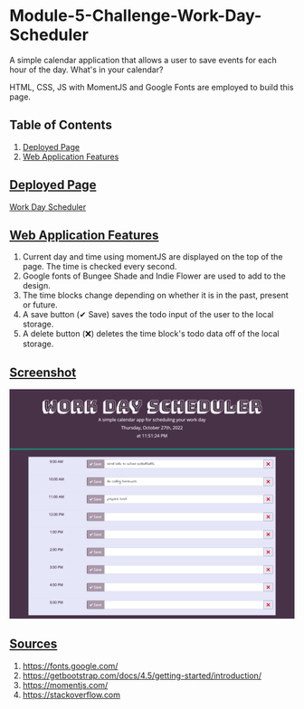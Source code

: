 # Module-5-Challenge-Work-Day-Scheduler
A simple calendar application that allows a user to save events for each hour of the day. What's in your calendar?

HTML, CSS, JS with MomentJS and Google Fonts are employed to build this page.

## Table of Contents
1. [Deployed Page](#deployed-page)
2. [Web Application Features](#web-application-features)

## <u>Deployed Page</u>

[Work Day Scheduler](https://iwirsing.github.io/Module-5-Challenge-Work-Day-Scheduler/) 

## <u>Web Application Features</u>

1. Current day and time using momentJS are displayed on the top of the page. The time is checked every second.
2. Google fonts of Bungee Shade and Indie Flower are used to add to the design.
3. The time blocks change depending on whether it is in the past, present or future.
4. A save button (&#10004; Save) saves the todo input of the user to the local storage.
5. A delete button (&#10060;) deletes the time block's todo data off of the local storage.

## <u>Screenshot</u>

![work day scheduler screenshot](./assets/images/workdayscheduler.png)

## <u>Sources</u> 
1. https://fonts.google.com/
2. https://getbootstrap.com/docs/4.5/getting-started/introduction/
3. https://momentjs.com/
4. https://stackoverflow.com

